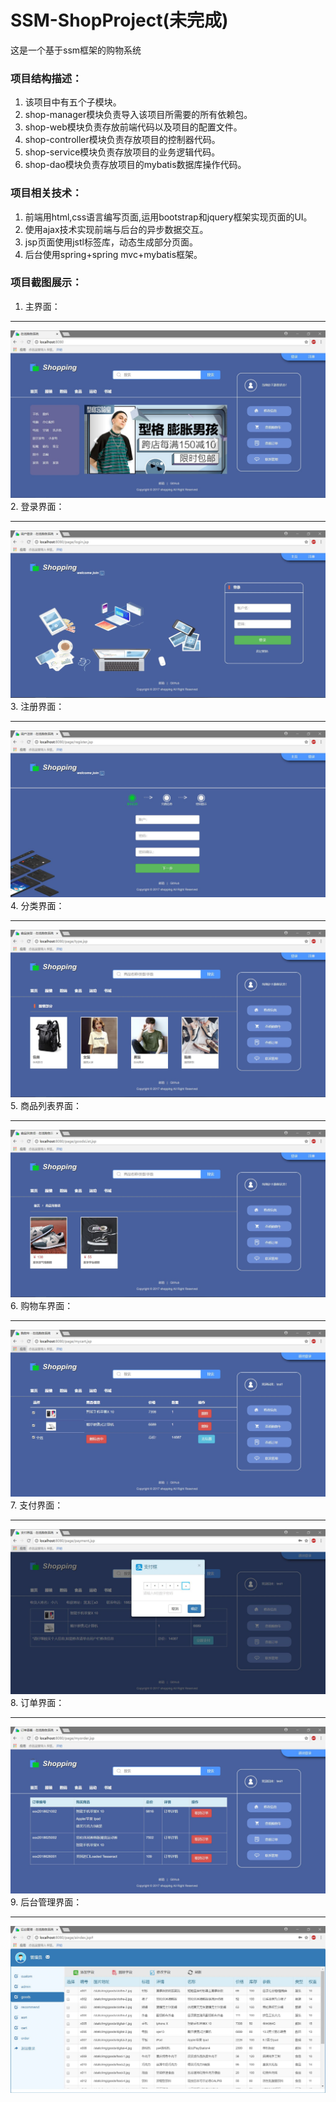 # SSM-ShopProject(未完成)
这是一个基于ssm框架的购物系统
### 项目结构描述：
1. 该项目中有五个子模块。
2. shop-manager模块负责导入该项目所需要的所有依赖包。
3. shop-web模块负责存放前端代码以及项目的配置文件。
4. shop-controller模块负责存放项目的控制器代码。
5. shop-service模块负责存放项目的业务逻辑代码。
6. shop-dao模块负责存放项目的mybatis数据库操作代码。
### 项目相关技术：
1. 前端用html,css语言编写页面,运用bootstrap和jquery框架实现页面的UI。
2. 使用ajax技术实现前端与后台的异步数据交互。
3. jsp页面使用jstl标签库，动态生成部分页面。
4. 后台使用spring+spring mvc+mybatis框架。
### 项目截图展示：
1. 主界面：
***
  ![Image text](https://github.com/KiritoSun/SSM-ShopProject/blob/master/ShopImg/newindex.jpg?raw=true)
2. 登录界面：
***
  ![Image text](https://github.com/KiritoSun/SSM-ShopProject/blob/master/ShopImg/login.JPG?raw=true)
3. 注册界面：
***
  ![Image text](https://github.com/KiritoSun/SSM-ShopProject/blob/master/ShopImg/register.JPG?raw=true)
4. 分类界面：
***
  ![Image text](https://github.com/KiritoSun/SSM-ShopProject/blob/master/ShopImg/sort.JPG?raw=true)
5. 商品列表界面：
***
  ![Image text](https://github.com/KiritoSun/SSM-ShopProject/blob/master/ShopImg/goodslist.JPG?raw=true)
6. 购物车界面：
***
  ![Image text](https://github.com/KiritoSun/SSM-ShopProject/blob/master/ShopImg/cart.JPG?raw=true)
7. 支付界面：
***
  ![Image text](https://github.com/KiritoSun/SSM-ShopProject/blob/master/ShopImg/payment.JPG?raw=true)
8. 订单界面：
***
  ![Image text](https://github.com/KiritoSun/SSM-ShopProject/blob/master/ShopImg/order.JPG?raw=true)
9. 后台管理界面：
***
  ![Image text](https://github.com/KiritoSun/SSM-ShopProject/blob/master/ShopImg/admin.JPG?raw=true)

